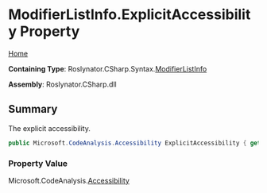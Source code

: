 # ModifierListInfo\.ExplicitAccessibility Property

[Home](../../../../../README.md)

**Containing Type**: Roslynator\.CSharp\.Syntax\.[ModifierListInfo](../README.md)

**Assembly**: Roslynator\.CSharp\.dll

## Summary

The explicit accessibility\.

```csharp
public Microsoft.CodeAnalysis.Accessibility ExplicitAccessibility { get; }
```

### Property Value

Microsoft\.CodeAnalysis\.[Accessibility](https://docs.microsoft.com/en-us/dotnet/api/microsoft.codeanalysis.accessibility)

